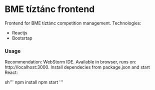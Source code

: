 # BME tíztánc frontend

Frontend for BME tíztánc competition management. Technologies:
- Reactjs
- Bootsrtap

### Usage

Recommendation: WebStorm IDE. Available in browser, runs on: http://localhost:3000. Install dependecies from package.json and start React:

sh'''
npm install
npm start
'''
